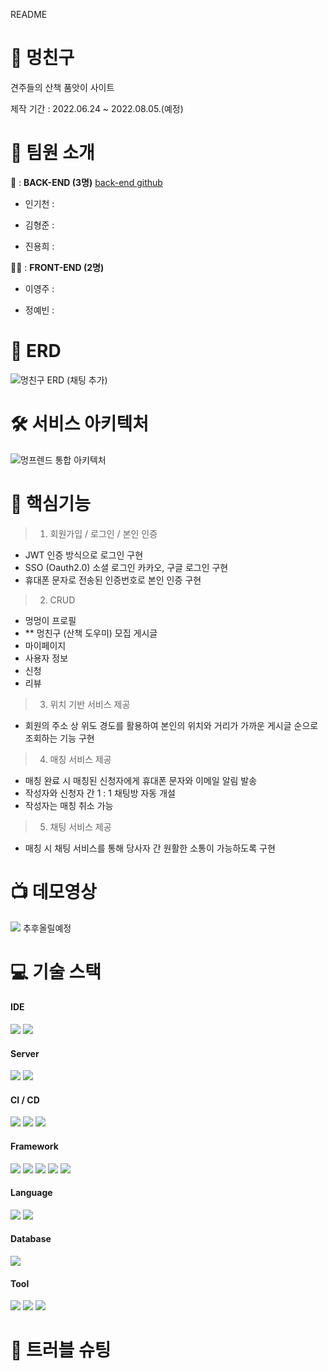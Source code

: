 README

# 🐶 멍친구

견주들의 산책 품앗이 사이트

제작 기간 : 2022.06.24 ~ 2022.08.05.(예정)

# :information_desk_person: 팀원 소개

🐩 : **BACK-END (3명)**  <a href="https://github.com/souliat/MungFriend_BE">back-end github</a>

 + 인기천 : 

 + 김형준 : 

 + 진용희 : 

🐕‍🦺 : **FRONT-END (2명)** 

 + 이영주 : 

 + 정예빈 :
 
# 📏 ERD
![멍친구 ERD (채팅 추가)](https://user-images.githubusercontent.com/82041804/178925767-b721bcee-3286-4fc9-9290-09025d168629.JPG)

# 🛠 서비스 아키텍처
![멍프렌드 통합 아키텍처](https://user-images.githubusercontent.com/82041804/178923080-3297f289-a65c-4a77-91c9-7a18403d9f6d.JPG)


# :dizzy: 핵심기능
> 1) 회원가입 / 로그인 / 본인 인증
 + JWT 인증 방식으로 로그인 구현
 + SSO (Oauth2.0) 소셜 로그인 카카오, 구글 로그인 구현
 + 휴대폰 문자로 전송된 인증번호로 본인 인증 구현

> 2) CRUD
 + 멍멍이 프로필
 + ** 멍친구 (산책 도우미) 모집 게시글
 + 마이페이지
 + 사용자 정보
 + 신청
 + 리뷰
 
> 3) 위치 기반 서비스 제공
 + 회원의 주소 상 위도 경도를 활용하여 본인의 위치와 거리가 가까운 게시글 순으로 조회하는 기능 구현

> 4) 매칭 서비스 제공
 + 매칭 완료 시 매칭된 신청자에게 휴대폰 문자와 이메일 알림 발송
 + 작성자와 신청자 간 1 : 1 채팅방 자동 개설
 + 작성자는 매칭 취소 가능
 
> 5) 채팅 서비스 제공
 + 매칭 시 채팅 서비스를 통해 당사자 간 원활한 소통이 가능하도록 구현
 
# :tv: 데모영상
<img src="https://img.shields.io/badge/YouTube-FF0000?style=flat&logo=YouTube&logoColor=white"/> 추후올릴예정

# :computer: 기술 스택 

#### IDE
  <img src="https://img.shields.io/badge/IntelliJ-000000?style=for-the-badge&logo=intellij idea&logoColor=white"> <img src="https://img.shields.io/badge/Visual Studio Code-007ACC?style=for-the-badge&logo=Visual Studio Code&logoColor=white">
  
#### Server 
  <img src="https://img.shields.io/badge/aws-232F3E?style=for-the-badge&logo=AmazonAWS&logoColor=white"> <img src="https://img.shields.io/badge/linux-FCC624?style=for-the-badge&logo=linux&logoColor=black">
  
#### CI / CD
  <img src="https://img.shields.io/badge/GitHub Actions-2088FF?style=for-the-badge&logo=GitHub Actions&logoColor=white"> <img src="https://img.shields.io/badge/Docker-2496ED?style=for-the-badge&logo=Docker&logoColor=white"> <img src="https://img.shields.io/badge/Docker-2496ED?style=for-the-badge&logo=Docker&logoColor=white">
  
#### Framework
  <img src="https://img.shields.io/badge/Spring-6DB33F?style=for-the-badge&logo=Spring&logoColor=white"> <img src="https://img.shields.io/badge/Springboot-6DB33F?style=for-the-badge&logo=Springboot&logoColor=white"> <img src="https://img.shields.io/badge/react-61DAFB?style=for-the-badge&logo=react&logoColor=black"> <img src="https://img.shields.io/badge/css-1572B6?style=for-the-badge&logo=css3&logoColor=white"> <img src="https://img.shields.io/badge/Redux-764ABC?style=for-the-badge&logo=Redux&logoColor=white">

  
#### Language
  <img src="https://img.shields.io/badge/JAVA-007396?style=for-the-badge&logo=CoffeeScript&logoColor=white"> <img src="https://img.shields.io/badge/javascript-F7DF1E?style=for-the-badge&logo=javascript&logoColor=black"> 
  
#### Database
  <img src="https://img.shields.io/badge/mysql-4479A1?style=for-the-badge&logo=mysql&logoColor=white">
  
#### Tool
  <img src="https://img.shields.io/badge/gradle-02303A?style=for-the-badge&logo=gradle&logoColor=white"> <img src="https://img.shields.io/badge/Git-00000?style=for-the-badge&logo=Git&logoColor=F05032]"/> <img src="https://img.shields.io/badge/Github-181717?style=for-the-badge&logo=Github&logoColor=white]"/>

# :key: 트러블 슈팅

